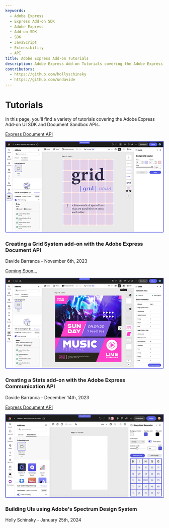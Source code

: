 ```yaml
---
keywords:
  - Adobe Express
  - Express Add-on SDK
  - Adobe Express
  - Add-on SDK
  - SDK
  - JavaScript
  - Extensibility
  - API
title: Adobe Express Add-on Tutorials
description: Adobe Express Add-on Tutorials covering the Adobe Express Add-on SDK and Document API
contributors:
  - https://github.com/hollyschinsky  
  - https://github.com/undavide
---
```


# Tutorials

In this page, you'll find a variety of tutorials covering the Adobe Express Add-on UI SDK and Document Sandbox APIs.

<Info-Card slots="link, image, heading, text" repeat="3" />

[Express Document API](grids-addon.md)

![Grids add-on](../../how_to/tutorials/images/thumbs-grids-addon.png)

### Creating a Grid System add-on with the Adobe Express Document API

Davide Barranca - November 6th, 2023

[Coming Soon...](stats-addon.md)

![Coming Soon](../../how_to/tutorials/images/thumbs-stats-addon.png)

### Creating a Stats add-on with the Adobe Express Communication API

Davide Barranca - December 14th, 2023

[Express Document API](spectrum-workshop/index.md)

![Grids add-on](../../how_to/tutorials/images/bingo-v1-addon.png)

### Building UIs using Adobe's Spectrum Design System

Holly Schinsky - January 25th, 2024
